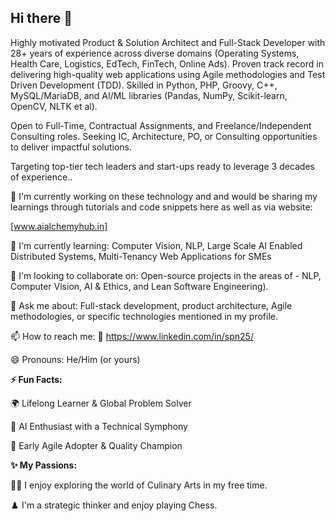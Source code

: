 ## Hi there 👋

<!--
**satya25/satya25** is a ✨ _special_ ✨ repository because its `README.md` (this file) appears on your GitHub profile.
-->

Highly motivated Product & Solution Architect and Full-Stack Developer with 28+ years of experience across diverse domains (Operating Systems, Health Care, Logistics, EdTech, FinTech, Online Ads). Proven track record in delivering high-quality web applications using Agile methodologies and Test Driven Development (TDD). Skilled in Python, PHP, Groovy, C++, MySQL/MariaDB, and AI/ML libraries (Pandas, NumPy, Scikit-learn, OpenCV, NLTK et al). 

Open to Full-Time, Contractual Assignments, and Freelance/Independent Consulting roles. Seeking IC, Architecture, PO, or Consulting opportunities to deliver impactful solutions. 

Targeting top-tier tech leaders and start-ups ready to leverage 3 decades of experience..
 
🔭 I'm currently working on these technology and and would be sharing my learnings through tutorials and code snippets here as well as via website:

[www.aialchemyhub.in] 

🌱 I'm currently learning: Computer Vision, NLP, Large Scale AI Enabled Distributed Systems, Multi-Tenancy Web Applications for SMEs

👯 I'm looking to collaborate on: Open-source projects in the areas of - NLP, Computer Vision, AI & Ethics, and Lean Software Engineering).

💬 Ask me about: Full-stack development, product architecture, Agile methodologies, or specific technologies mentioned in my profile.

📫 How to reach me:  🤝 https://www.linkedin.com/in/spn25/ 

 
😄 Pronouns: He/Him (or yours)



**⚡ Fun Facts:**

🌍 Lifelong Learner & Global Problem Solver

🤖 AI Enthusiast with a Technical Symphony

💯 Early Agile Adopter & Quality Champion


  
**✨ My Passions:**

👨‍🍳 I enjoy exploring the world of Culinary Arts in my free time. 

♟️ I'm a strategic thinker and enjoy playing Chess.  

